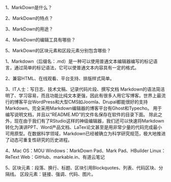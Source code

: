 1、MarkDown是什么？

2、MarkDown的特点？

3、MarkDown的用途？

4、MarkDown的编辑工具有哪些？

5、MarkDown的区块元素和区段元素分别包含哪些？


1、Markdown（后缀名：.md）是一种可以使用普通文本编辑器编写的标记语言，通过简单的标记语法，它可以使普通文本内容具有一定的格式。

2、兼容HTML、在线观看、平台支持、排版样式简单。

3、IT人士：写日志、技术文稿、记录代码片段、撰写文档
Markdown的语法简洁明了、学习容易，而且功能比纯文本更强，因此有很多人用它写博客。世界上最流行的博客平台WordPress和大型CMS如Joomla、Drupal都能很好的支持Markdown。完全采用Markdown编辑器的博客平台有Ghost和Typecho。
用于编写说明文档，并且以“README.MD”的文件名保存在软件的目录下面。
除此之外，现在由于我们有了RStudio这样的神级编辑器，我们还可以快速将Markdown转化为演讲PPT、Word产品文档、LaTex论文甚至是用非常少量的代码完成最小可用原型。在数据科学领域，Markdown已经被确立为科学研究规范，极大地推进了动态可重复性研究的历史进程。

4、Mac OS：MOU
	Windows：MarkDown Pad、Mark Pad、HBuilder
	Linux：ReText
	Web：GitHub、markable.in、有道云笔记
	
5、区块元素：段落、换行、标题、区块引用Blockquotes、列表、代码区块、分隔线。
	区段元素：链接、强调、代码、图片。